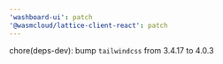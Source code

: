 ```yaml
---
'washboard-ui': patch
'@wasmcloud/lattice-client-react': patch
---
```


chore(deps-dev): bump `tailwindcss` from 3.4.17 to 4.0.3
